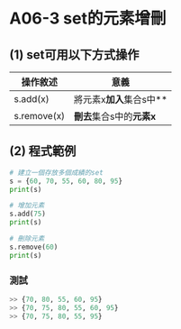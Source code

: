 # A06-3 set的元素增刪


## (1) set可用以下方式操作

| 操作敘述 | 意義 |
|---------|------|
| s.add(x) | 將元素x**加入**集合s中** |
| s.remove(x) | **刪去**集合s中的**元素x** |


## (2) 程式範例
``` python
# 建立一個存放多個成績的set
s = {60, 70, 55, 60, 80, 95}
print(s)

# 增加元素
s.add(75)
print(s)

# 刪除元素
s.remove(60)
print(s)
```

### 測試
``` python
>> {70, 80, 55, 60, 95}
>> {70, 75, 80, 55, 60, 95}
>> {70, 75, 80, 55, 95}
```
